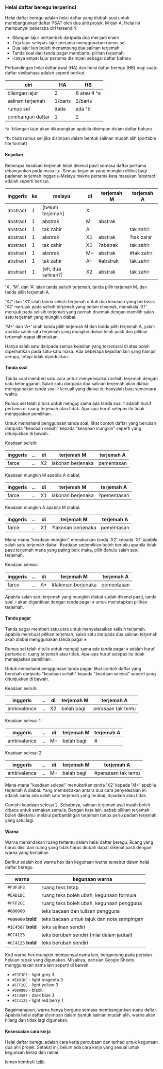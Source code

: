 ### Helai daftar beregu terperinci

Helai daftar beregu adalah helai daftar yang diubah suai
untuk membangunkan daftar PSAT oleh dua ahli projek,
M dan A. Helai ini mempunyai beberapa ciri tersendiri:

* Bilangan lajur bertambah daripada dua menjadi enam
* Tiga lajur selepas lajur pertama menggunakan rumus sel
* Dua lajur lain boleh menampung dua salinan terjemah
* Tanda soal dan tanda pagar membantu pilihan terjemah
* Hanya empat lajur pertama disimpan sebagai daftar baharu

Perbandingan helai daftar awal (HA) dan helai daftar beregu
(HB) bagi suatu daftar dwibahasa adalah seperti berikut.

| ciri             | HA         | HB              |
| ---------------- | ---------- | --------------- |
| bilangan lajur   | 2          | 6 atau 4 ^a     |
| salinan terjemah | 1/baris    | 2/baris         |
| rumus sel        | tiada      | ada ^b          |
| pembangun daftar | 1          | 2               |

^a: bilangan lajur akan dikurangkan apabila disimpan dalam
daftar baharu

^b: tiada rumus sel jika disimpan dalam bentuk salinan mudah
alih (portable file format)

#### Kejadian

Beberapa keadaan terjemah telah dikenal pasti semasa daftar
pertama dibangunkan pada masa itu. Semua kejadian yang
mungkin dilihat bagi padanan terjemah Inggeris-Melayu makna
pertama kata masukan 'abstract' adalah seperti berikut.

| inggeris | ke | melayu             | di | terjemah M | terjemah A |
| -------- | -- | ------------------ | -- | ---------- | ---------- |
| abstract | 1  | [belum terjemah]   | X  |            |            |
| abstract | 1  | abstrak            | M  | abstrak    |            |
| abstract | 1  | tak zahir          | A  |            | tak zahir  |
| abstract | 1  | abstrak            | X1 | abstrak    | ?tak zahir |
| abstract | 1  | tak zahir          | X1 | ?abstrak   | tak zahir  |
| abstract | 1  | abstrak            | M+ | abstrak    | #tak zahir |
| abstract | 1  | tak zahir          | A+ | #abstrak   | tak zahir  |
| abstract | 1  | [eh, dua salinan?] | X2 | abstrak    | tak zahir  |

'X', 'M', dan 'A' ialah tanda selisih terjemah, tanda pilih
terjemah M, dan tanda pilih terjemah A.

'X2' dan 'X1' ialah tanda selisih terjemah untuk dua
keadaan yang berbeza: 'X2' merujuk pada selisih terjemah
yang belum disemak, manakala 'X1' merujuk pada selisih
terjemah yang pernah disemak dengan memilih salah satu
terjemah yang mungkin diabai.

'M+' dan 'A+' ialah tanda pilih terjemah M dan tanda pilih
terjemah A, yakni apabila salah satu terjemah yang mungkin
diabai telah pasti dan pilihan terjemah dapat ditentukan.

Hanya salah satu daripada semua kejadian yang tersenarai di
atas boleh diperhatikan pada satu-satu masa. Ada beberapa
kejadian lain yang hampir serupa, tetapi tidak dipedulikan.

#### Tanda soal

Tanda soal memberi satu cara untuk menyelesaikan selisih
terjemah dengan satu kelonggaran. Salah satu daripada dua
salinan terjemah akan diabai menggunakan tanda soal `?`
kecuali yang diabai itu hanyalah buat sementara waktu.

Rumus sel telah ditulis untuk menguji sama ada tanda soal
`?` adalah huruf pertama di ruang terjemah atau tidak.
Apa-apa huruf selepas itu tidak menjejaskan pemilihan.

Untuk memahami penggunaan tanda soal, lihat contoh daftar
yang berubah daripada "keadaan selisih" kepada "keadaan
mungkin" seperti yang ditunjukkan di bawah.

Keadaan selisih:

| inggeris | ... | di | terjemah M         | terjemah A  |
| -------- | --- | -- | ------------------ | ----------- |
| farce    | ... | X2 | lakonan berjenaka  | pementasan  |

Keadaan mungkin M apabila A diabai:

| inggeris | ... | di | terjemah M         | terjemah A  |
| -------- | --- | -- | ------------------ | ----------- |
| farce    | ... | X1 | lakonan berjenaka  | ?pementasan |

Keadaan mungkin A apabila M diabai:

| inggeris | ... | di | terjemah M         | terjemah A  |
| -------- | --- | -- | ------------------ | ----------- |
| farce    | ... | X1 | ?lakonan berjenaka | pementasan  |

Mana-mana "keadaan mungkin" menukarkan tanda 'X2' kepada
'X1' apabila salah satu terjemah diabai. Keadaan sedemikian
boleh berlaku apabila tidak pasti terjemah mana yang paling
baik maka, pilih dahulu salah satu terjemah.

Keadaan selesai:

| inggeris | ... | di | terjemah M         | terjemah A  |
| -------- | --- | -- | ------------------ | ----------- |
| farce    | ... | A+ | #lakonan berjenaka | pementasan  |

Apabila salah satu terjemah yang mungkin diabai sudah
dikenal pasti, tanda soal `?` akan digantikan dengan tanda
pagar `#` untuk menetapkan pilihan terjemah.

#### Tanda pagar

Tanda pagar memberi satu cara untuk menyelesaikan selisih
terjemah. Apabila membuat pilihan terjemah, salah satu
daripada dua salinan terjemah akan diabai menggunakan tanda
pagar `#`.

Rumus sel telah ditulis untuk menguji sama ada tanda pagar
`#` adalah huruf pertama di ruang terjemah atau tidak.
Apa-apa huruf selepas itu tidak menjejaskan pemilihan.

Untuk memahami penggunaan tanda pagar, lihat contoh daftar
yang berubah daripada "keadaan selisih" kepada "keadaan
selesai" seperti yang ditunjukkan di bawah.

Keadaan selisih:

| inggeris    | ... | di | terjemah M | terjemah A         |
| ----------- | --- | -- | ---------- | ------------------ |
| ambivalence | ... | X2 | belah bagi | perasaan tak tentu |

Keadaan selesai 1:

| inggeris    | ... | di | terjemah M | terjemah A         |
| ----------- | --- | -- | ---------- | ------------------ |
| ambivalence | ... | M+ | belah bagi | #                  |

Keadaan selesai 2:

| inggeris    | ... | di | terjemah M | terjemah A          |
| ----------- | --- | -- | ---------- | ------------------- |
| ambivalence | ... | M+ | belah bagi | #perasaan tak tentu |

Mana-mana "keadaan selesai" menukarkan tanda 'X2' kepada
'M+' apabila terjemah A diabai. Yang membezakan antara dua
cara penyelesaian ini adalah sama ada salah satu terjemah
yang terabai, dipadam atau tidak.

Contohi keadaan selesai 2. Sebabnya, salinan terjemah asal
masih boleh dibaca untuk semakan semula. Dengan kata lain,
sebab pilihan terjemah boleh diketahui melalui perbandingan
terjemah tanpa perlu padam terjemah yang satu lagi.

#### Warna

Warna menandakan ruang tertentu dalam helai daftar beregu.
Ruang yang harus diisi dan ruang yang tidak harus diubah
dapat dikenal pasti dengan warna yang berlainan.

Berikut adalah kod warna hex dan kegunaan warna tersebut
dalam helai daftar beregu.

| warna              | kegunaan warna                             |
| ------------------ | ------------------------------------------ |
| `#F3F3F3`          | ruang teks tetap                           |
| `#EAD1DC`          | ruang teks boleh ubah, kegunaan formula    |
| `#FFF2CC`          | ruang teks boleh ubah, kegunaan pengguna   |
| `#000000`          | teks bacaan dan tulisan pengguna           |
| `#000000` **bold** | teks bacaan untuk tajuk dan nota sampingan |
| `#1C4587` **bold** | teks salinan sendiri                       |
| `#CC4125`          | teks berubah sendiri (nilai dalam jadual)  |
| `#CC4125` **bold** | teks berubah sendiri                       |

Kod warna hex mungkin mempunyai nama lain, bergantung pada
perisian helaian rebak yang digunakan. Misalnya, perisian
Google Sheets menggunakan nama lain seperti di bawah.

* `#F3F3F3` - light grey 3
* `#EAD1DC` - light magenta 3
* `#FFF2CC` - light yellow 3
* `#000000` - black
* `#1C4587` - dark blue 3
* `#CC4125` - light red berry 1

Bagaimanapun, warna hanya berguna semasa membangunkan suatu
daftar. Apabila helai daftar disimpan dalam bentuk salinan
mudah alih, warna akan hilang dan tidak lagi digunakan.

#### Kesesuaian cara kerja

Helai daftar beregu adalah cara kerja percubaan dan terhad
untuk kegunaan dua ahli projek. Setakat ini, belum ada cara
kerja yang sesuai untuk kegunaan kerap dan ramai.

laman kembali: [teliti][0]

  [0]: ../teliti.md
